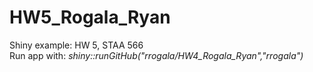 # HW5_Rogala_Ryan  
Shiny example: HW 5, STAA 566   
Run app with: *shiny::runGitHub("rrogala/HW4_Rogala_Ryan","rrogala")*
